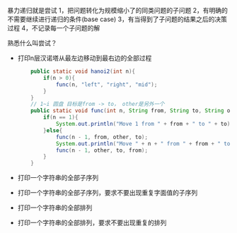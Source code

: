 暴力递归就是尝试 
1，把问题转化为规模缩小了的同类问题的子问题
2，有明确的不需要继续进行递归的条件(base case)
3，有当得到了子问题的结果之后的决策过程
4，不记录每一个子问题的解 





熟悉什么叫尝试？

- 打印n层汉诺塔从最左边移动到最右边的全部过程

  ```java
      public static void hanoi2(int n){
          if(n > 0){
              func(n, "left", "right", "mid");
          }
      }
      // 1~i 圆盘 目标是from -> to， other是另外一个
      public static void func(int n, String from, String to, String other){
          if(n == 1){
              System.out.println("Move 1 from " + from + " to " + to);
          }else{
              func(n - 1, from, other, to);
              System.out.println("Move " + n + " from " + from + " to " + to);
              func(n - 1, other, to, from);
          }
      }
  ```

  

- 打印一个字符串的全部子序列

- 打印一个字符串的全部子序列，要求不要出现重复字面值的子序列

- 打印一个字符串的全部排列

- 打印一个字符串的全部排列，要求不要出现重复的排列
